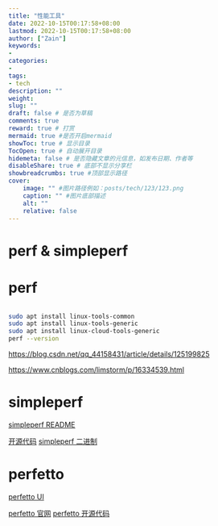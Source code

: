 ```yaml
---
title: "性能工具"
date: 2022-10-15T00:17:58+08:00
lastmod: 2022-10-15T00:17:58+08:00
author: ["Zain"]
keywords: 
- 
categories: 
- 
tags: 
- tech
description: ""
weight:
slug: ""
draft: false # 是否为草稿
comments: true
reward: true # 打赏
mermaid: true #是否开启mermaid
showToc: true # 显示目录
TocOpen: true # 自动展开目录
hidemeta: false # 是否隐藏文章的元信息，如发布日期、作者等
disableShare: true # 底部不显示分享栏
showbreadcrumbs: true #顶部显示路径
cover:
    image: "" #图片路径例如：posts/tech/123/123.png
    caption: "" #图片底部描述
    alt: ""
    relative: false
---
```







# perf & simpleperf

# perf

```sh

sudo apt install linux-tools-common
sudo apt install linux-tools-generic
sudo apt install linux-cloud-tools-generic 
perf --version
```


https://blog.csdn.net/qq_44158431/article/details/125199825


https://www.cnblogs.com/limstorm/p/16334539.html




# simpleperf


[simpleperf README](https://android.googlesource.com/platform/system/extras/+/master/simpleperf/doc/README.md)

[开源代码](https://android.googlesource.com/platform/system/extras/+/master/simpleperf/)
[simpleperf 二进制](https://android.googlesource.com/platform/system/extras/+/master/simpleperf/scripts/bin/)



# perfetto

[perfetto UI](https://ui.perfetto.dev/)

[perfetto 官网](https://perfetto.dev/)
[perfetto 开源代码](https://github.com/google/perfetto)





